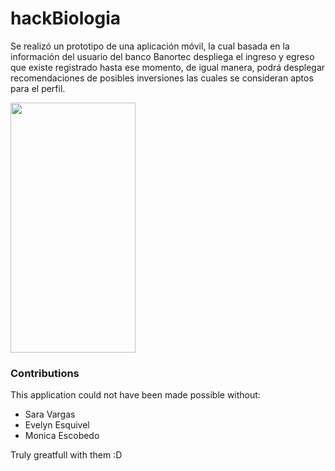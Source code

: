 # hackBiologia

Se realizó un prototipo de una aplicación móvil, la cual basada en la información del usuario
del banco Banortec despliega el ingreso y egreso que existe registrado hasta ese momento,
de igual manera, podrá desplegar recomendaciones de posibles inversiones las cuales se
consideran aptos para el perfil.



<img src="images/splash.jpeg" width=200 height=400>

### Contributions

This application could not have been made possible without: 
- Sara Vargas
- Evelyn Esquivel
- Monica Escobedo

Truly greatfull with them :D

